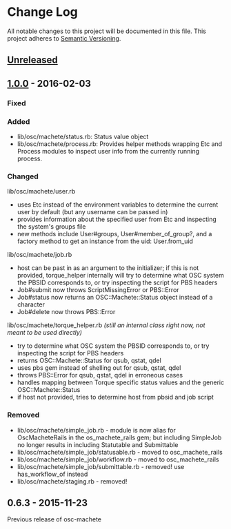 # Change Log

All notable changes to this project will be documented in this file.
This project adheres to [Semantic Versioning](http://semver.org/).

## [Unreleased]

## [1.0.0] - 2016-02-03

### Fixed

### Added

- lib/osc/machete/status.rb: Status value object
- lib/osc/machete/process.rb: Provides helper methods wrapping Etc and Process modules to inspect user info from the currently running process.



### Changed

lib/osc/machete/user.rb

- uses Etc instead of the environment variables to determine the current user by default (but any username can be passed in)
- provides information about the specified user from Etc and inspecting the system's groups file
- new methods include User#groups, User#member_of_group?, and a factory method to get an instance from the uid: User.from_uid

lib/osc/machete/job.rb

- host can be past in as an argument to the initializer; if this is not provided, torque_helper internally will try to determine what OSC system the PBSID corresponds to, or try inspecting the script for PBS headers
- Job#submit now throws ScriptMissingError or PBS::Error
- Job#status now returns an OSC::Machete::Status object instead of a character
- Job#delete now throws PBS::Error

lib/osc/machete/torque_helper.rb _(still an internal class right now, not meant to be used directly)_

- try to determine what OSC system the PBSID corresponds to, or try inspecting the script for PBS headers
- returns OSC::Machete::Status for qsub, qstat, qdel
- uses pbs gem instead of shelling out for qsub, qstat, qdel
- throws PBS::Error for qsub, qstat, qdel in erroneous cases
- handles mapping between Torque specific status values and the generic OSC::Machete::Status
- if host not provided, tries to determine host from pbsid and job script

### Removed

- lib/osc/machete/simple_job.rb - module is now alias for OscMacheteRails in the os_machete_rails gem; but including SimpleJob no longer results in including Statutable and Submittable
- lib/osc/machete/simple_job/statusable.rb - moved to osc_machete_rails
- lib/osc/machete/simple_job/workflow.rb - moved to osc_machete_rails
- lib/osc/machete/simple_job/submittable.rb - removed! use has_workflow_of instead
- lib/osc/machete/staging.rb - removed!

## 0.6.3 - 2015-11-23

Previous release of osc-machete

[Unreleased]: https://github.com/AweSim-OSC/osc-machete/compare/v1.0.0...master
[1.0.0]: https://github.com/AweSim-OSC/osc-machete/compare/v0.6.3...v1.0.0

